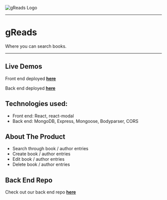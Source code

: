 ![gReads Logo](https://user-images.githubusercontent.com/38636581/45008695-4f5f6180-afc1-11e8-9971-c82c3bfadb0c.png)
___
# gReads
Where you can search books.
___
## Live Demos
Front end deployed **[here](http://gread-frontend.herokuapp.com/)**

Back end deployed **[here](http://gread-backend.herokuapp.com/)**

## Technologies used:

 - Front end: React, react-modal
 - Back end: MongoDB, Express, Mongoose, Bodyparser, CORS

## About The Product
 - Search through book / author entries
 - Create book / author entries
 - Edit book / author entries
 - Delete book / author entries

## Back End Repo
Check out our back end repo **[here](https://github.com/rusticpenguin/gReads-Backend)**
